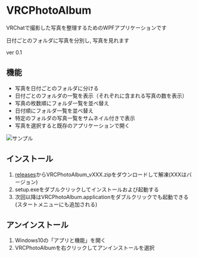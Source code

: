 # VRCPhotoAlbum

VRChatで撮影した写真を整理するためのWPFアプリケーションです

日付ごとのフォルダに写真を分別し, 写真を見れます

ver 0.1

## 機能
* 写真を日付ごとのフォルダに分ける
* 日付ごとのフォルダの一覧を表示（それぞれに含まれる写真の数を表示）
* 写真の枚数順にフォルダ一覧を並べ替え
* 日付順にフォルダ一覧を並べ替え
* 特定のフォルダの写真一覧をサムネイル付きで表示
* 写真を選択すると既存のアプリケーションで開く

![サンプル](/blob/master/images/vrcphotoalbum_sample4.png)

## インストール
1. [releases](/releases)からVRCPhotoAlbum_vXXX.zipをダウンロードして解凍(XXXはバージョン)
2. setup.exeをダブルクリックしてインストールおよび起動する
3. 次回以降はVRCPhotoAlbum.applicationをダブルクリックでも起動できる
(スタートメニューにも追加される)

## アンインストール
1. Windows10の「アプリと機能」を開く
2. VRCPhotoAlbumを右クリックしてアンインストールを選択
